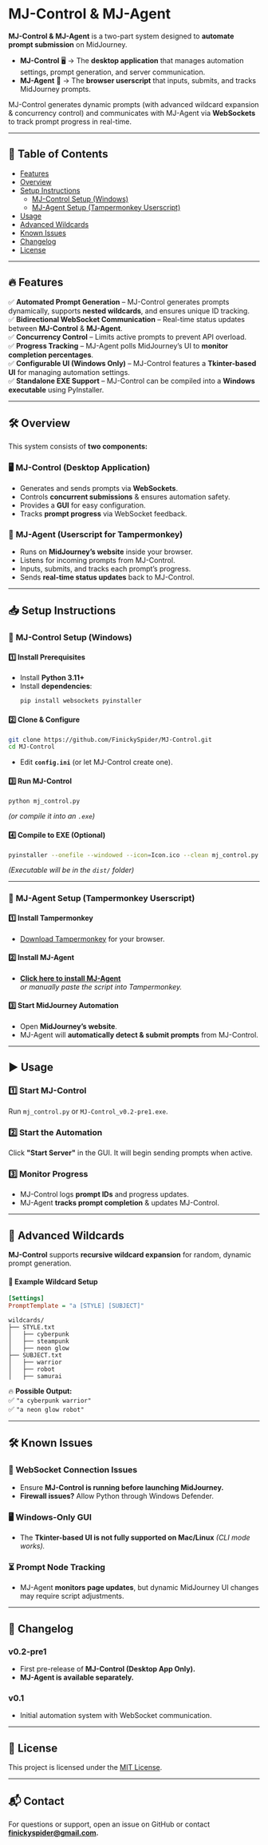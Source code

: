 # MJ-Control & MJ-Agent  

**MJ-Control & MJ-Agent** is a two-part system designed to **automate prompt submission** on MidJourney.  
- **MJ-Control** 🖥️ → The **desktop application** that manages automation settings, prompt generation, and server communication.  
- **MJ-Agent** 🤖 → The **browser userscript** that inputs, submits, and tracks MidJourney prompts.  

MJ-Control generates dynamic prompts (with advanced wildcard expansion & concurrency control) and communicates with MJ-Agent via **WebSockets** to track prompt progress in real-time.  

---

## 📜 Table of Contents  

- [Features](#features)  
- [Overview](#overview)  
- [Setup Instructions](#setup-instructions)  
  - [MJ-Control Setup (Windows)](#mj-control-setup-windows)  
  - [MJ-Agent Setup (Tampermonkey Userscript)](#mj-agent-setup-tampermonkey-userscript)  
- [Usage](#usage)  
- [Advanced Wildcards](#advanced-wildcards)  
- [Known Issues](#known-issues)  
- [Changelog](#changelog)  
- [License](#license)  

---

## 🔥 Features  

✅ **Automated Prompt Generation** – MJ-Control generates prompts dynamically, supports **nested wildcards**, and ensures unique ID tracking.  
✅ **Bidirectional WebSocket Communication** – Real-time status updates between **MJ-Control** & **MJ-Agent**.  
✅ **Concurrency Control** – Limits active prompts to prevent API overload.  
✅ **Progress Tracking** – MJ-Agent polls MidJourney’s UI to **monitor completion percentages**.  
✅ **Configurable UI (Windows Only)** – MJ-Control features a **Tkinter-based UI** for managing automation settings.  
✅ **Standalone EXE Support** – MJ-Control can be compiled into a **Windows executable** using PyInstaller.  

---

## 🛠️ Overview  

This system consists of **two components:**  

### 🖥️ **MJ-Control (Desktop Application)**
- Generates and sends prompts via **WebSockets**.
- Controls **concurrent submissions** & ensures automation safety.
- Provides a **GUI** for easy configuration.
- Tracks **prompt progress** via WebSocket feedback.

### 🤖 **MJ-Agent (Userscript for Tampermonkey)**
- Runs on **MidJourney’s website** inside your browser.
- Listens for incoming prompts from MJ-Control.
- Inputs, submits, and tracks each prompt’s progress.
- Sends **real-time status updates** back to MJ-Control.

---

## 📥 Setup Instructions  

### 🔹 **MJ-Control Setup (Windows)**
#### **1️⃣ Install Prerequisites**
- Install **Python 3.11+**  
- Install **dependencies**:  
  ```bash
  pip install websockets pyinstaller
  ```
  
#### **2️⃣ Clone & Configure**
```bash
git clone https://github.com/FinickySpider/MJ-Control.git
cd MJ-Control
```
- Edit **`config.ini`** (or let MJ-Control create one).  

#### **3️⃣ Run MJ-Control**
```bash
python mj_control.py
```
_(or compile it into an `.exe`)_

#### **4️⃣ Compile to EXE (Optional)**
```bash
pyinstaller --onefile --windowed --icon=Icon.ico --clean mj_control.py
```
_(Executable will be in the `dist/` folder)_

---

### 🔹 **MJ-Agent Setup (Tampermonkey Userscript)**  

#### **1️⃣ Install Tampermonkey**
- [Download Tampermonkey](https://www.tampermonkey.net/) for your browser.

#### **2️⃣ Install MJ-Agent**
- **[Click here to install MJ-Agent](https://finickyspider.github.io/MidJourney-2-Script-System/tampermonkey_script.user.js)**  
  _or manually paste the script into Tampermonkey._

#### **3️⃣ Start MidJourney Automation**
- Open **MidJourney’s website**.  
- MJ-Agent will **automatically detect & submit prompts** from MJ-Control.

---

## ▶️ Usage  

### **1️⃣ Start MJ-Control**
Run `mj_control.py` or `MJ-Control_v0.2-pre1.exe`.

### **2️⃣ Start the Automation**
Click **"Start Server"** in the GUI. It will begin sending prompts when active.

### **3️⃣ Monitor Progress**
- MJ-Control logs **prompt IDs** and progress updates.  
- MJ-Agent **tracks prompt completion** & updates MJ-Control.  

---

## 🎯 Advanced Wildcards  

**MJ-Control** supports **recursive wildcard expansion** for random, dynamic prompt generation.

#### **📜 Example Wildcard Setup**
```ini
[Settings]
PromptTemplate = "a [STYLE] [SUBJECT]"
```
```
wildcards/
├── STYLE.txt
│   ├── cyberpunk
│   ├── steampunk
│   ├── neon glow
├── SUBJECT.txt
│   ├── warrior
│   ├── robot
│   ├── samurai
```
🔥 **Possible Output:**  
✅ `"a cyberpunk warrior"`  
✅ `"a neon glow robot"`  

---

## 🛠️ Known Issues  

### **🚨 WebSocket Connection Issues**  
- Ensure **MJ-Control is running before launching MidJourney.**  
- **Firewall issues?** Allow Python through Windows Defender.

### **🖥️ Windows-Only GUI**  
- The **Tkinter-based UI is not fully supported on Mac/Linux** _(CLI mode works)._

### **⏳ Prompt Node Tracking**  
- MJ-Agent **monitors page updates**, but dynamic MidJourney UI changes may require script adjustments.

---

## 📌 Changelog  

### **v0.2-pre1**
- First pre-release of **MJ-Control (Desktop App Only).**
- **MJ-Agent is available separately.**  

### **v0.1**
- Initial automation system with WebSocket communication.  

---

## 📜 License  
This project is licensed under the [MIT License](LICENSE).

---

## 📬 Contact  
For questions or support, open an issue on GitHub or contact **[finickyspider@gmail.com](mailto:finickyspider@gmail.com).**  